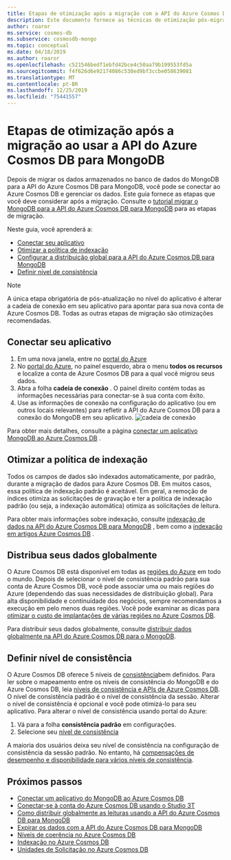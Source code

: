 ```yaml
---
title: Etapas de otimização após a migração com a API do Azure Cosmos DB para MongoDB
description: Este documento fornece as técnicas de otimização pós-migração do MongoDB para a APi de Azure Cosmos DB para o Mongo DB.
author: roaror
ms.service: cosmos-db
ms.subservice: cosmosdb-mongo
ms.topic: conceptual
ms.date: 04/18/2019
ms.author: roaror
ms.openlocfilehash: c521546bedf1ebfd42bce4c50aa79b199553fd5a
ms.sourcegitcommit: f4f626d6e92174086c530ed9bf3ccbe058639081
ms.translationtype: MT
ms.contentlocale: pt-BR
ms.lasthandoff: 12/25/2019
ms.locfileid: "75441557"
---
```

# <a name="post-migration-optimization-steps-when-using-azure-cosmos-dbs-api-for-mongodb"></a>Etapas de otimização após a migração ao usar a API do Azure Cosmos DB para MongoDB 

Depois de migrar os dados armazenados no banco de dados do MongoDB para a API do Azure Cosmos DB para MongoDB, você pode se conectar ao Azure Cosmos DB e gerenciar os dados. Este guia fornece as etapas que você deve considerar após a migração. Consulte o [tutorial migrar o MongoDB para a API do Azure Cosmos DB para MongoDB](../dms/tutorial-mongodb-cosmos-db.md) para as etapas de migração.

Neste guia, você aprenderá a:
- [Conectar seu aplicativo](#connect-account)
- [Otimizar a política de indexação](#indexing)
- [Configurar a distribuição global para a API do Azure Cosmos DB para MongoDB](#distribute-data)
- [Definir nível de consistência](#consistency)

> [!NOTE]
> A única etapa obrigatória de pós-atualização no nível do aplicativo é alterar a cadeia de conexão em seu aplicativo para apontar para sua nova conta de Azure Cosmos DB. Todas as outras etapas de migração são otimizações recomendadas.
>

## <a id="connect-account"></a>Conectar seu aplicativo 

1. Em uma nova janela, entre no [portal do Azure](https://www.portal.azure.com/)
2. No [portal do Azure](https://www.portal.azure.com/), no painel esquerdo, abra o menu **todos os recursos** e localize a conta de Azure Cosmos DB para a qual você migrou seus dados.
3. Abra a folha **cadeia de conexão** . O painel direito contém todas as informações necessárias para conectar-se à sua conta com êxito.
4. Use as informações de conexão na configuração do aplicativo (ou em outros locais relevantes) para refletir a API do Azure Cosmos DB para a conexão do MongoDB em seu aplicativo. 
![cadeia de conexão](./media/mongodb-post-migration/connection-string.png)

Para obter mais detalhes, consulte a página [conectar um aplicativo MongoDB ao Azure Cosmos DB](connect-mongodb-account.md) .

## <a id="indexing"></a>Otimizar a política de indexação

Todos os campos de dados são indexados automaticamente, por padrão, durante a migração de dados para Azure Cosmos DB. Em muitos casos, essa política de indexação padrão é aceitável. Em geral, a remoção de índices otimiza as solicitações de gravação e ter a política de indexação padrão (ou seja, a indexação automática) otimiza as solicitações de leitura.

Para obter mais informações sobre indexação, consulte [indexação de dados na API do Azure Cosmos DB para MongoDB](mongodb-indexing.md) , bem como a [indexação em artigos Azure Cosmos DB](index-overview.md) .

## <a id="distribute-data"></a>Distribua seus dados globalmente

O Azure Cosmos DB está disponível em todas as [regiões do Azure](https://azure.microsoft.com/regions/#services) em todo o mundo. Depois de selecionar o nível de consistência padrão para sua conta de Azure Cosmos DB, você pode associar uma ou mais regiões do Azure (dependendo das suas necessidades de distribuição global). Para alta disponibilidade e continuidade dos negócios, sempre recomendamos a execução em pelo menos duas regiões. Você pode examinar as dicas para [otimizar o custo de implantações de várias regiões no Azure Cosmos DB](optimize-cost-regions.md).

Para distribuir seus dados globalmente, consulte [distribuir dados globalmente na API do Azure Cosmos DB para o MongoDB](tutorial-global-distribution-mongodb.md). 

## <a id="consistency"></a>Definir nível de consistência
O Azure Cosmos DB oferece 5 níveis de [consistência](consistency-levels.md)bem definidos. Para ler sobre o mapeamento entre os níveis de consistência do MongoDB e do Azure Cosmos DB, leia [níveis de consistência e APIs de Azure Cosmos DB](consistency-levels-across-apis.md). O nível de consistência padrão é o nível de consistência da sessão. Alterar o nível de consistência é opcional e você pode otimizá-lo para seu aplicativo. Para alterar o nível de consistência usando portal do Azure:

1. Vá para a folha **consistência padrão** em configurações.
2. Selecione seu [nível de consistência](consistency-levels.md)

A maioria dos usuários deixa seu nível de consistência na configuração de consistência da sessão padrão. No entanto, há [compensações de desempenho e disponibilidade para vários níveis de consistência](consistency-levels-tradeoffs.md). 

## <a name="next-steps"></a>Próximos passos

* [Conectar um aplicativo do MongoDB ao Azure Cosmos DB](connect-mongodb-account.md)
* [Conectar-se à conta do Azure Cosmos DB usando o Studio 3T](mongodb-mongochef.md)
* [Como distribuir globalmente as leituras usando a API do Azure Cosmos DB para MongoDB](mongodb-readpreference.md)
* [Expirar os dados com a API do Azure Cosmos DB para MongoDB](mongodb-time-to-live.md)
* [Níveis de coerência no Azure Cosmos DB](consistency-levels.md)
* [Indexação no Azure Cosmos DB](index-overview.md)
* [Unidades de Solicitação no Azure Cosmos DB](request-units.md)





